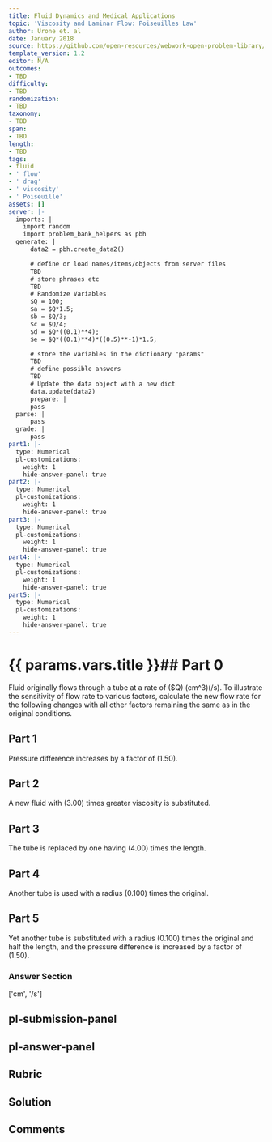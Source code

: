 ```yaml
---
title: Fluid Dynamics and Medical Applications
topic: 'Viscosity and Laminar Flow: Poiseuilles Law'
author: Urone et. al
date: January 2018
source: https://github.com/open-resources/webwork-open-problem-library/tree/master/Contrib/BrockPhysics/College_Physics_Urone/12.Fluid_Dynamics_and_Medical_Applications/12-04.Viscosity_and_Laminar_Flow.Poiseuilles_Law/NU_U17_12_04_006.pg
template_version: 1.2
editor: N/A
outcomes:
- TBD
difficulty:
- TBD
randomization:
- TBD
taxonomy:
- TBD
span:
- TBD
length:
- TBD
tags:
- fluid
- ' flow'
- ' drag'
- ' viscosity'
- ' Poiseuille'
assets: []
server: |-
  imports: |
    import random
    import problem_bank_helpers as pbh
  generate: |
      data2 = pbh.create_data2()

      # define or load names/items/objects from server files
      TBD
      # store phrases etc
      TBD
      # Randomize Variables
      $Q = 100;
      $a = $Q*1.5;
      $b = $Q/3;
      $c = $Q/4;
      $d = $Q*((0.1)**4);
      $e = $Q*((0.1)**4)*((0.5)**-1)*1.5;

      # store the variables in the dictionary "params"
      TBD
      # define possible answers
      TBD
      # Update the data object with a new dict
      data.update(data2)
      prepare: |
      pass
  parse: |
      pass
  grade: |
      pass
part1: |-
  type: Numerical
  pl-customizations:
    weight: 1
    hide-answer-panel: true
part2: |-
  type: Numerical
  pl-customizations:
    weight: 1
    hide-answer-panel: true
part3: |-
  type: Numerical
  pl-customizations:
    weight: 1
    hide-answer-panel: true
part4: |-
  type: Numerical
  pl-customizations:
    weight: 1
    hide-answer-panel: true
part5: |-
  type: Numerical
  pl-customizations:
    weight: 1
    hide-answer-panel: true
---
```


# {{ params.vars.title }}## Part 0 
Fluid originally flows through a tube at a rate of ($Q) (cm^3)(/s). To illustrate the sensitivity of flow rate to various factors, calculate the new flow rate for the following changes with all other factors remaining the same as in the original conditions. 
## Part 1 
Pressure difference increases by a factor of (1.50). 
## Part 2 
A new fluid with (3.00) times greater viscosity is substituted. 
## Part 3 
The tube is replaced by one having (4.00) times the length. 
## Part 4 
Another tube is used with a radius (0.100) times the original. 
## Part 5 
Yet another tube is substituted with a radius (0.100) times the original and half the length, and the pressure difference is increased by a factor of (1.50). 


### Answer Section 
['cm', '/s']

## pl-submission-panel 


## pl-answer-panel 


## Rubric 


## Solution 


## Comments 


